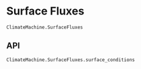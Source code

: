 # Surface Fluxes

```@docs
ClimateMachine.SurfaceFluxes
```

## API

```@docs
ClimateMachine.SurfaceFluxes.surface_conditions
```
